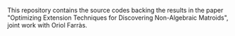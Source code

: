 This repository contains the source codes backing the results in the paper "Optimizing Extension Techniques for Discovering Non-Algebraic Matroids", joint work with Oriol Farràs.
